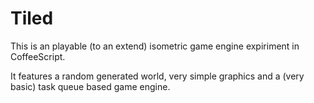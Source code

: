 # Tiled

This is an playable (to an extend) isometric game engine expiriment in CoffeeScript.

It features a random generated world, very simple graphics and a (very basic) task queue based game engine.






